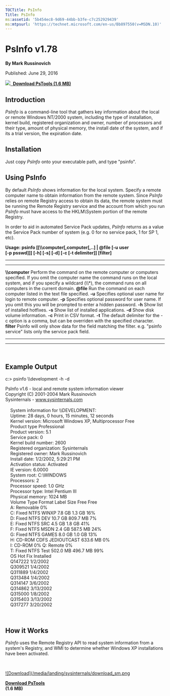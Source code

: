 ```yaml
--- 
TOCTitle: PsInfo
Title: PsInfo
ms:assetid: '5b454ec8-9d69-44bb-b3fe-c7c252929439'
ms:mtpsurl: 'https://technet.microsoft.com/en-us/Bb897550(v=MSDN.10)'
---
```


PsInfo v1.78
============

**By Mark Russinovich**

Published: June 29, 2016

[![](/media/landing/sysinternals/download_sm.png)
 **Download PsTools (1.6
MB)**](https://download.sysinternals.com/files/pstools.zip)


## Introduction

*PsInfo* is a command-line tool that gathers key information about the
local or remote Windows NT/2000 system, including the type of
installation, kernel build, registered organization and owner, number of
processors and their type, amount of physical memory, the install date
of the system, and if its a trial version, the expiration date.  

## Installation

Just copy *PsInfo* onto your executable path, and type "psinfo".  

## Using PsInfo

By default *PsInfo* shows information for the local system. Specify a
remote computer name to obtain information from the remote system. Since
*PsInfo* relies on remote Registry access to obtain its data, the remote
system must be running the Remote Registry service and the account from
which you run *PsInfo* must have access to the HKLM\\System portion of
the remote Registry.

In order to aid in automated Service Pack updates, *PsInfo* returns as a
value the Service Pack number of system (e.g. 0 for no service pack, 1
for SP 1, etc).

**Usage: psinfo \[\[\\\\computer\[,computer\[,..\] | @file \[-u user  
\[-p psswd\]\]\] \[-h\] \[-s\] \[-d\] \[-c \[-t delimiter\]\]
\[filter\]**

 
------------------ 
-----------------------------------------------------------------------------------------------------------------------------------------------------------------------------------------------------------------------------------------
  **\\\\computer**   Perform the command on the remote computer or computers specified. If you omit the computer name the command runs on the local system, and if you specify a wildcard (\\\\\*), the command runs on all computers in the current domain.
  **@file**          Run the command on each computer listed in the text file specified.
  **-u**             Specifies optional user name for login to remote computer.
  **-p**             Specifies optional password for user name. If you omit this you will be prompted to enter a hidden password.
  **-h**             Show list of installed hotfixes.
  **-s**             Show list of installed applications.
  **-d**             Show disk volume information.
  **-c**             Print in CSV format.
  **-t**             The default delimiter for the -c option is a comma, but can be overriden with the specified character.
  **filter**         Psinfo will only show data for the field matching the filter. e.g. "psinfo service" lists only the service pack field.
 
------------------ 
-----------------------------------------------------------------------------------------------------------------------------------------------------------------------------------------------------------------------------------------

 

## Example Output

c:&gt; psinfo \\\\development -h -d  
  
PsInfo v1.6 - local and remote system information viewer  
Copyright (C) 2001-2004 Mark Russinovich  
Sysinternals - www.sysinternals.com  
   
    System information for \\\\DEVELOPMENT:  
    Uptime: 28 days, 0 hours, 15 minutes, 12 seconds  
    Kernel version: Microsoft Windows XP, Multiprocessor Free  
    Product type Professional  
    Product version: 5.1  
    Service pack: 0  
    Kernel build number: 2600  
    Registered organization: Sysinternals  
    Registered owner: Mark Russinovich  
    Install date: 1/2/2002, 5:29:21 PM  
    Activation status: Activated  
    IE version: 6.0000  
    System root: C:\\WINDOWS  
    Processors: 2  
    Processor speed: 1.0 GHz  
    Processor type: Intel Pentium III  
    Physical memory: 1024 MB  
    Volume Type Format Label Size Free Free  
    A: Removable 0%  
    C: Fixed NTFS WINXP 7.8 GB 1.3 GB 16%  
    D: Fixed NTFS DEV 10.7 GB 809.7 MB 7%  
    E: Fixed NTFS SRC 4.5 GB 1.8 GB 41%  
    F: Fixed NTFS MSDN 2.4 GB 587.5 MB 24%  
    G: Fixed NTFS GAMES 8.0 GB 1.0 GB 13%  
    H: CD-ROM CDFS JEDIOUTCAST 633.6 MB 0%  
    I: CD-ROM 0% Q: Remote 0%  
    T: Fixed NTFS Test 502.0 MB 496.7 MB 99%  
    OS Hot Fix Installed  
    Q147222 1/2/2002  
    Q309521 1/4/2002  
    Q311889 1/4/2002  
    Q313484 1/4/2002  
    Q314147 3/6/2002  
    Q314862 3/13/2002  
    Q315000 1/8/2002  
    Q315403 3/13/2002  
    Q317277 3/20/2002

 

## How it Works

*PsInfo* uses the Remote Registry API to read system information from a
system's Registry, and WMI to determine whether Windows XP installations
have been activated.

 

[![Download](/media/landing/sysinternals/download_sm.png
](https://download.sysinternals.com/files/pstools.zip)

[**Download PsTools**  
](https://download.sysinternals.com/files/pstools.zip)**(1.6 MB)**
